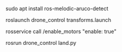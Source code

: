 sudo apt install ros-melodic-aruco-detect

roslaunch drone_control transforms.launch

rosservice call /enable_motors "enable: true"

rosrun drone_control land.py
